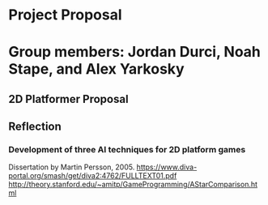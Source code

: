 # Project Proposal

# Group members: Jordan Durci, Noah Stape, and Alex Yarkosky

## 2D Platformer Proposal

## Reflection

### Development of three AI techniques for 2D platform games

Dissertation by Martin Persson, 2005.
https://www.diva-portal.org/smash/get/diva2:4762/FULLTEXT01.pdf
http://theory.stanford.edu/~amitp/GameProgramming/AStarComparison.html
